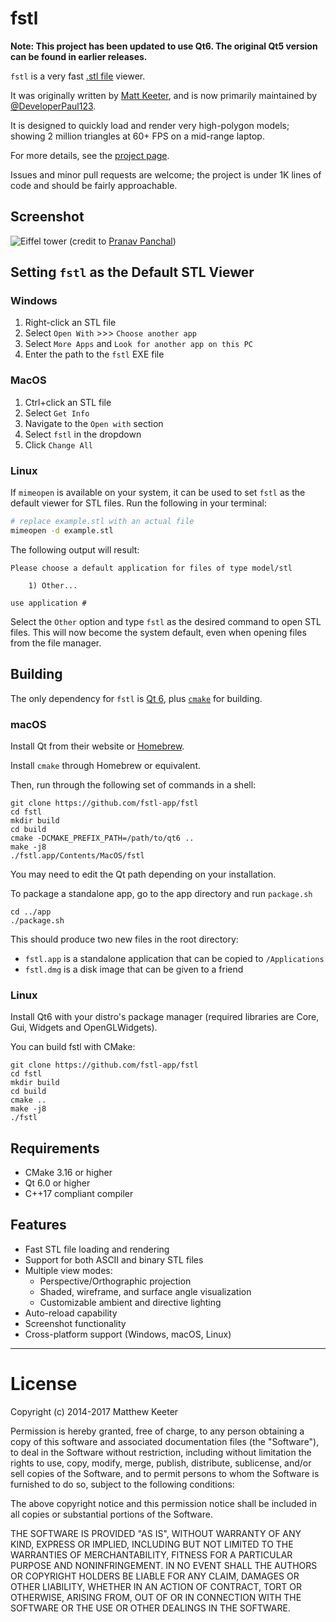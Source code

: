 # fstl

**Note: This project has been updated to use Qt6. The original Qt5 version can be found in earlier releases.**

`fstl` is a very fast [.stl file](http://en.wikipedia.org/wiki/STL_\(file_format\)) viewer.

It was originally written by [Matt Keeter](https://mattkeeter.com),
and is now primarily maintained by [@DeveloperPaul123](https://github.com/DeveloperPaul123).

It is designed to quickly load and render very high-polygon models;
showing 2 million triangles at 60+ FPS on a mid-range laptop.

For more details, see the [project page](http://mattkeeter.com/projects/fstl).

Issues and minor pull requests are welcome;
the project is under 1K lines of code and should be fairly approachable.

## Screenshot

![Eiffel tower](http://mattkeeter.com/projects/fstl/eiffel.png)
(credit to [Pranav Panchal](https://grabcad.com/pranav.panchal))

## Setting `fstl` as the Default STL Viewer

### Windows

1. Right-click an STL file
2. Select `Open With` >>> `Choose another app`
3. Select `More Apps` and `Look for another app on this PC`
4. Enter the path to the `fstl` EXE file

### MacOS

1. Ctrl+click an STL file
2. Select `Get Info`
3. Navigate to the `Open with` section
4. Select `fstl` in the dropdown
5. Click `Change All`

### Linux

If `mimeopen` is available on your system, it can be used to set `fstl` as the default viewer for STL files.
Run the following in your terminal:

```bash
# replace example.stl with an actual file
mimeopen -d example.stl
```

The following output will result:

```
Please choose a default application for files of type model/stl

	1) Other...

use application #
```

Select the `Other` option and type `fstl` as the desired command to open STL files.
This will now become the system default, even when opening files from the file manager.

## Building

The only dependency for `fstl` is [Qt 6](https://www.qt.io),
plus [`cmake`](https://cmake.org/) for building.

### macOS

Install Qt from their website or [Homebrew](brew.sh).

Install `cmake` through Homebrew or equivalent.

Then, run through the following set of commands in a shell:

```
git clone https://github.com/fstl-app/fstl
cd fstl
mkdir build
cd build
cmake -DCMAKE_PREFIX_PATH=/path/to/qt6 ..
make -j8
./fstl.app/Contents/MacOS/fstl
```

You may need to edit the Qt path depending on your installation.

To package a standalone app, go to the app directory and run `package.sh`

```
cd ../app
./package.sh
```

This should produce two new files in the root directory:
- `fstl.app` is a standalone application that can be copied to `/Applications`
- `fstl.dmg` is a disk image that can be given to a friend

### Linux

Install Qt6 with your distro's package manager (required libraries are Core, Gui,
Widgets and OpenGLWidgets).

You can build fstl with CMake:
```
git clone https://github.com/fstl-app/fstl
cd fstl
mkdir build
cd build
cmake ..
make -j8
./fstl
```

## Requirements

- CMake 3.16 or higher
- Qt 6.0 or higher
- C++17 compliant compiler

## Features

- Fast STL file loading and rendering
- Support for both ASCII and binary STL files
- Multiple view modes:
  * Perspective/Orthographic projection
  * Shaded, wireframe, and surface angle visualization
  * Customizable ambient and directive lighting
- Auto-reload capability
- Screenshot functionality
- Cross-platform support (Windows, macOS, Linux)

--------------------------------------------------------------------------------

# License

Copyright (c) 2014-2017 Matthew Keeter

Permission is hereby granted, free of charge, to any person obtaining a copy of this software and associated documentation files (the "Software"), to deal in the Software without restriction, including without limitation the rights to use, copy, modify, merge, publish, distribute, sublicense, and/or sell copies of the Software, and to permit persons to whom the Software is furnished to do so, subject to the following conditions:

The above copyright notice and this permission notice shall be included in all copies or substantial portions of the Software.

THE SOFTWARE IS PROVIDED "AS IS", WITHOUT WARRANTY OF ANY KIND, EXPRESS OR IMPLIED, INCLUDING BUT NOT LIMITED TO THE WARRANTIES OF MERCHANTABILITY, FITNESS FOR A PARTICULAR PURPOSE AND NONINFRINGEMENT. IN NO EVENT SHALL THE AUTHORS OR COPYRIGHT HOLDERS BE LIABLE FOR ANY CLAIM, DAMAGES OR OTHER LIABILITY, WHETHER IN AN ACTION OF CONTRACT, TORT OR OTHERWISE, ARISING FROM, OUT OF OR IN CONNECTION WITH THE SOFTWARE OR THE USE OR OTHER DEALINGS IN THE SOFTWARE.
